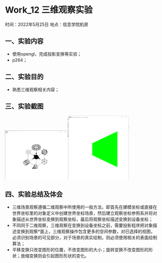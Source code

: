 # Work_12  三维观察实验

时间：2022年5月25日
地点：信息学院机房


## 一、实验内容

* 使用opengl，完成投影变换等实验；
* p264；

## 二、实验目的

* 熟悉三维观察相关内容；

## 三、实验截图
<img src="12_1.png" width="40%">
<img src="12_2.png" width="40%">

## 四、实验总结及体会

* 三维场景观察遵循二维观察中所使用的一般方法，即首先在建模坐标或直接在世界坐标里的对象定义中创建世界坐标场景，然后建立观察坐标参照系并将对象描述从世界坐标变换到观察坐标，最后将观察坐标描述变换到设备坐标；
* 不同同于二维观察，三维观察在变换到设备坐标之前，需要投影程序把对象描述变换到观察*面上，三维观察操作包含更多的空间参数，对已选择的视图，必须识别场景的可见部分，对于场景的真实绘制，则必须使用相关的表面绘制算法；
* 平移变换只改变图形的位置，不改变图形的大小；旋转变换不改变图形的形状；放缩变换则会引起图形形状的变化。
